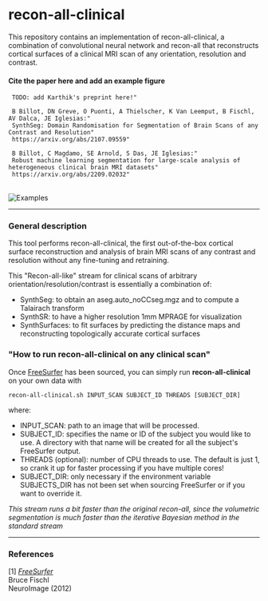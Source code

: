 # recon-all-clinical

This repository contains an implementation of recon-all-clinical, a combination of convolutional neural network and recon-all that reconstructs cortical surfaces of a clinical MRI scan of any orientation, resolution and contrast.


#### Cite the paper here and add an example figure
```
 TODO: add Karthik's preprint here!"
```
```
 B Billot, DN Greve, O Puonti, A Thielscher, K Van Leemput, B Fischl, AV Dalca, JE Iglesias:"
 SynthSeg: Domain Randomisation for Segmentation of Brain Scans of any Contrast and Resolution"
 https://arxiv.org/abs/2107.09559"
```
```
 B Billot, C Magdamo, SE Arnold, S Das, JE Iglesias:"
 Robust machine learning segmentation for large-scale analysis of heterogeneous clinical brain MRI datasets"
 https://arxiv.org/abs/2209.02032"
```
\
![Examples][def]

----------------


### General description

This tool performs recon-all-clinical, the first out-of-the-box cortical surface reconstruction and analysis of brain MRI scans of any contrast and resolution without any fine-tuning and retraining. 

This "Recon-all-like" stream for clinical scans of arbitrary orientation/resolution/contrast is essentially a combination of:
 * SynthSeg: to obtain an aseg.auto_noCCseg.mgz and to compute a Talairach transform
 * SynthSR: to have a higher resolution 1mm MPRAGE for visualization
 * SynthSurfaces: to fit surfaces by predicting the distance maps and reconstructing topologically accurate cortical surfaces

### "How to run recon-all-clinical on any clinical scan"

Once [FreeSurfer](https://surfer.nmr.mgh.harvard.edu/fswiki) has been sourced, you can simply run **recon-all-clinical** on your own data with

```
recon-all-clinical.sh INPUT_SCAN SUBJECT_ID THREADS [SUBJECT_DIR]
```
where: 
- INPUT_SCAN: path to an image that will be processed.
- SUBJECT_ID: specifies the name or ID of the subject you would like to use. A directory with that name will be created for all the subject's FreeSurfer output.
- THREADS (optional): number of CPU threads to use. The default is just 1, so crank it up for faster processing if you have multiple cores!
- SUBJECT_DIR: only necessary if the environment variable SUBJECTS_DIR has not been set when sourcing FreeSurfer or if you want to override it.


*This stream runs a bit faster than the original recon-all, since the volumetric segmentation is much faster than the iterative Bayesian method in the standard stream*


----------------

### References

[1] *[FreeSurfer](https://www.sciencedirect.com/science/article/abs/pii/S1053811912000389?via%3Dihub)* \
Bruce Fischl \
NeuroImage (2012)



[def]: data/README_figures/examples.png